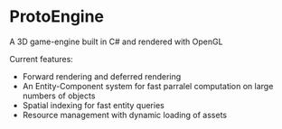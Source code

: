 # ProtoEngine

A 3D game-engine built in C# and rendered with OpenGL

Current features:
- Forward rendering and deferred rendering
- An Entity-Component system for fast parralel computation on large numbers of objects
- Spatial indexing for fast entity queries
- Resource management with dynamic loading of assets
